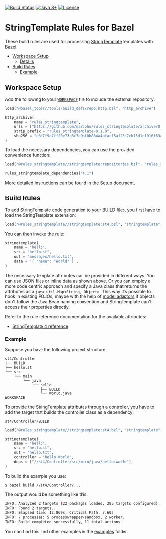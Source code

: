[![Build Status](https://travis-ci.org/marcohu/rules_stringtemplate.png?branch=master)](https://travis-ci.org/marcohu/rules_stringtemplate)
[![Java 8+](https://img.shields.io/badge/java-8+-4c7e9f.svg)](https://java.oracle.com)
[![License](https://img.shields.io/badge/license-Apache2-blue.svg)](https://github.com/marcohu/rules_stringtemplate/blob/master/LICENSE)

# StringTemplate Rules for Bazel

These build rules are used for processing [StringTemplate](https://www.stringtemplate.org)
templates with [Bazel](https://bazel.build/).

  * [Workspace Setup](#setup)
    + [Details](docs/setup.md)
  * [Build Rules](#build_rules)
    - [Example](#example)

<a name="setup"></a>
## Workspace Setup

Add the following to your [`WORKSPACE`](https://docs.bazel.build/versions/master/build-ref.html#workspace)
file to include the external repository:

```python
load("@bazel_tools//tools/build_defs/repo:http.bzl", "http_archive")

http_archive(
    name = "rules_stringtemplate",
    urls = ["https://github.com/marcohu/rules_stringtemplate/archive/0.1.0.tar.gz"],
    strip_prefix = "rules_stringtemplate-0.1.0",
    sha256 = "e8d7f9e7ff20e73a8c7e9af0b884a4afac15af26c7cb13d1cf916f634252c489",
)
```

To load the necessary dependencies, you can use the provided convenience function:

```python
load("@rules_stringtemplate//stringtemplate:repositories.bzl", "rules_stringtemplate_dependencies")

rules_stringtemplate_dependencies("4.1")
```

More detailed instructions can be found in the [Setup](docs/setup.md#setup) document.


<a name="build_rules"></a>
## Build Rules

To add StringTemplate code generation to your
[BUILD](https://docs.bazel.build/versions/master/build-ref.html#BUILD_files)
files, you first have to load the StringTemplate extension:

```python
load("@rules_stringtemplate//stringtemplate:st4.bzl", "stringtemplate")
```

You can then invoke the rule:

```python
stringtemplate(
    name = "hello",
    src = "hello.st",
    out = "messages/hello.txt",
    data = '{ "name": "World" }',
)
```

The necessary template attributes can be provided in different ways. You can use JSON files
or inline data as shown above. Or you can employ a more code centric approach and specify
a Java class that returns the attributes as a `java.util.Map<String, Object>`. This way it's
possible to hook in existing POJOs, maybe with the help of
[model adaptors](https://github.com/antlr/stringtemplate4/blob/master/doc/adaptors.md#model-adaptors)
if objects don't follow the Java Bean naming convention and StringTemplate can't access
their properties directly.

Refer to the rule reference documentation for the available attributes:

* <a href="docs/st4.md">StringTemplate 4 reference</a>


<a name="example"></a>
### Example

Suppose you have the following project structure:

```
st4/Controller
├── BUILD
├── hello.st
└── src
    └── main
        └── java
            └── hello
                ├── BUILD
                └── World.java
WORKSPACE
```

To provide the StringTemplate attributes through a controller, you have to add
the target that builds the controller class as a dependency:

`st4/Controller/BUILD`
```python
load("@rules_stringtemplate//stringtemplate:st4.bzl", "stringtemplate")

stringtemplate(
    name = "hello",
    src = "hello.st",
    out = "hello.txt",
    controller = "hello.World",
    deps = ["//st4/Controller/src/main/java/hello:world"],
)
```

To build the example you use:

```bash
$ bazel build //st4/Controller/...
```

The output would be something like this:

```bash
INFO: Analyzed 2 targets (22 packages loaded, 385 targets configured).
INFO: Found 2 targets...
INFO: Elapsed time: 12.869s, Critical Path: 7.60s
INFO: 7 processes: 5 processwrapper-sandbox, 2 worker.
INFO: Build completed successfully, 11 total actions
```

You can find this and other examples in the [examples](examples) folder.
